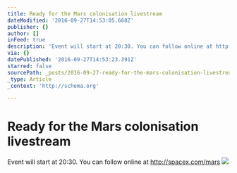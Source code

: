 ```yaml
---
title: Ready for the Mars colonisation livestream
dateModified: '2016-09-27T14:53:05.668Z'
publisher: {}
author: []
inFeed: true
description: 'Event will start at 20:30. You can follow online at http://spacex.com/mars'
via: {}
datePublished: '2016-09-27T14:53:23.391Z'
starred: false
sourcePath: _posts/2016-09-27-ready-for-the-mars-colonisation-livestream.md
_type: Article
_context: 'http://schema.org'

---
```

# Ready for the Mars colonisation livestream

Event will start at 20:30\. You can follow online at http://spacex.com/mars
![](https://the-grid-user-content.s3-us-west-2.amazonaws.com/5fa25d43-d046-4785-8bb5-260b328a52ca.jpg)